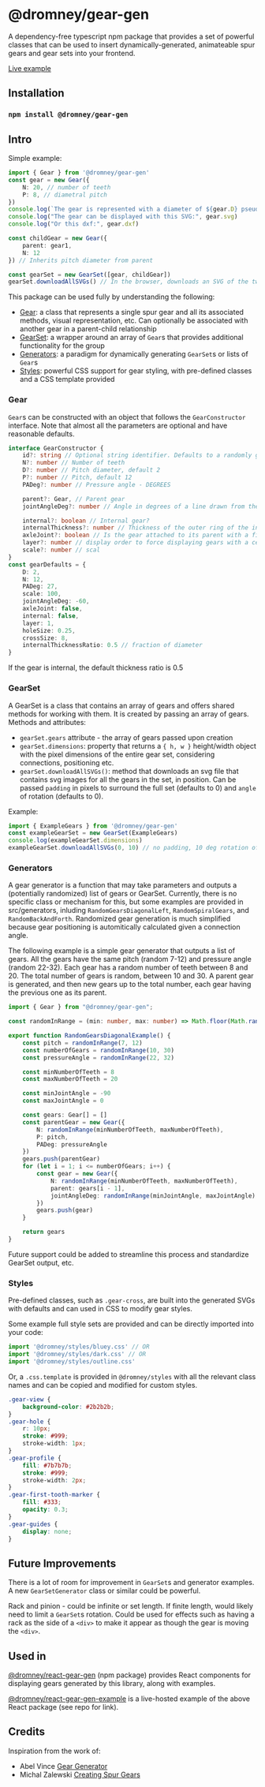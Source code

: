 # @dromney/gear-gen
A dependency-free typescript npm package that provides a set of powerful classes that can be used to insert dynamically-generated, animateable spur gears and gear sets into your frontend.

[Live example](https://incomparable-biscotti-92aa2f.netlify.app/)

## Installation
### `npm install @dromney/gear-gen`

## Intro
Simple example:
```typescript
import { Gear } from '@dromney/gear-gen'
const gear = new Gear({
    N: 20, // number of teeth
    P: 8, // diametral pitch
})
console.log(`The gear is represented with a diameter of ${gear.D} pseudo-units, scaled by ${gear.scale} pixels per unit`)
console.log("The gear can be displayed with this SVG:", gear.svg)
console.log("Or this dxf:", gear.dxf)

const childGear = new Gear({
    parent: gear1,
    N: 12
}) // Inherits pitch diameter from parent

const gearSet = new GearSet([gear, childGear])
gearSet.downloadAllSVGs() // In the browser, downloads an SVG of the two gears connected
```

This package can be used fully by understanding the following:
- [Gear](#gear): a class that represents a single spur gear and all its associated methods, visual representation, etc. Can optionally be associated with another gear in a parent-child relationship
- [GearSet](#gearset): a wrapper around an array of `Gear`s that provides additional functionality for the group
- [Generators](#generators): a paradigm for dynamically generating `GearSet`s or lists of `Gear`s
- [Styles](#styles): powerful CSS support for gear styling, with pre-defined classes and a CSS template provided

### Gear
`Gear`s can be constructed with an object that follows the `GearConstructor` interface. Note that almost all the parameters are optional and have reasonable defaults.
```typescript
interface GearConstructor {
    id?: string // Optional string identifier. Defaults to a randomly generated 5-capital-letter sequence
    N?: number // Number of teeth
    D?: number // Pitch diameter, default 2
    P?: number // Pitch, default 12
    PADeg?: number // Pressure angle - DEGREES

    parent?: Gear, // Parent gear
    jointAngleDeg?: number // Angle in degrees of a line drawn from the center of the parent gear to the center of this gear

    internal?: boolean // Internal gear?
    internalThickness?: number // Thickness of the outer ring of the internal gear relative to the gear diameter
    axleJoint?: boolean // Is the gear attached to its parent with a fixed axle through the center or not?
    layer?: number // display order to force displaying gears with a certain priority - translates to CSS z-index
    scale?: number // scal
}
const gearDefaults = {
    D: 2,
    N: 12,
    PADeg: 27,
    scale: 100,
    jointAngleDeg: -60,
    axleJoint: false,
    internal: false,
    layer: 1,
    holeSize: 0.25,
    crossSize: 8,
    internalThicknessRatio: 0.5 // fraction of diameter
}
```

If the gear is internal, the default thickness ratio is 0.5

### GearSet
A GearSet is a class that contains an array of gears and offers shared methods for working with them. It is created by passing an array of gears. Methods and attributes:
- `gearSet.gears` attribute - the array of gears passed upon creation
- `gearSet.dimensions`: property that returns a `{ h, w }` height/width object with the pixel dimensions of the entire gear set, considering connections, positioning etc.
- `gearSet.downloadAllSVGs()`: method that downloads an svg file that contains svg images for all the gears in the set, in position. Can be passed `padding` in pixels to surround the full set (defaults to 0) and `angle` of rotation (defaults to 0).

Example:
```typescript
import { ExampleGears } from '@dromney/gear-gen'
const exampleGearSet = new GearSet(ExampleGears)
console.log(exampleGearSet.dimensions)
exampleGearSet.downloadAllSVGs(0, 10) // no padding, 10 deg rotation offset
```

### Generators
A gear generator is a function that may take parameters and outputs a (potentially randomized) list of gears or GearSet. Currently, there is no specific class or mechanism for this, but some examples are provided in src/generators, inluding `RandomGearsDiagonalLeft`, `RandomSpiralGears`, and `RandomBackAndForth`. Randomized gear generation is much simplified because gear positioning is automitically calculated given a connection angle. 

The following example is a simple gear generator that outputs a list of gears. All the gears have the same pitch (random 7-12) and pressure angle (random 22-32). Each gear has a random number of teeth between 8 and 20. The total number of gears is random, between 10 and 30. A parent gear is generated, and then new gears up to the total number, each gear having the previous one as its parent.

```typescript
import { Gear } from "@dromney/gear-gen";

const randomInRange = (min: number, max: number) => Math.floor(Math.random() * (max - min + 1) + min)

export function RandomGearsDiagonalExample() {
    const pitch = randomInRange(7, 12)
    const numberOfGears = randomInRange(10, 30)
    const pressureAngle = randomInRange(22, 32)

    const minNumberOfTeeth = 8
    const maxNumberOfTeeth = 20

    const minJointAngle = -90
    const maxJointAngle = 0

    const gears: Gear[] = []
    const parentGear = new Gear({
        N: randomInRange(minNumberOfTeeth, maxNumberOfTeeth),
        P: pitch,
        PADeg: pressureAngle
    })
    gears.push(parentGear)
    for (let i = 1; i <= numberOfGears; i++) {
        const gear = new Gear({
            N: randomInRange(minNumberOfTeeth, maxNumberOfTeeth),
            parent: gears[i - 1],
            jointAngleDeg: randomInRange(minJointAngle, maxJointAngle)
        })
        gears.push(gear)
    }

    return gears
}
```

Future support could be added to streamline this process and standardize GearSet output, etc.

### Styles
Pre-defined classes, such as `.gear-cross`, are built into the generated SVGs with defaults and can used in CSS to modify gear styles.

Some example full style sets are provided and can be directly imported into your code:
```typescript
import '@dromney/styles/bluey.css' // OR
import '@dromney/styles/dark.css' // OR
import '@dromney/styles/outline.css'
```

Or, a `.css.template` is provided in `@dromney/styles` with all the relevant class names and can be copied and modified for custom styles.
```css
.gear-view {
	background-color: #2b2b2b;
}
.gear-hole {
	r: 10px;
	stroke: #999;
	stroke-width: 1px;
}
.gear-profile {
	fill: #7b7b7b;
	stroke: #999;
	stroke-width: 2px;
}
.gear-first-tooth-marker {
	fill: #333;
	opacity: 0.3;
}
.gear-guides {
    display: none;
}
```

## Future Improvements
There is a lot of room for improvement in `GearSet`s and generator examples. A new `GearSetGenerator` class or similar could be powerful.

Rack and pinion - could be infinite or set length. If finite length, would likely need to limit a `GearSet`s rotation. Could be used for effects such as having a rack as the side of a `<div>` to make it appear as though the gear is moving the `<div>`.

## Used in
[@dromney/react-gear-gen](github.com/romneyda/react-gear-gen) (npm package) provides React components for displaying gears generated by this library, along with examples.

[@dromney/react-gear-gen-example](github.com/romneyda/react-gear-gen-example) is a live-hosted example of the above React package (see repo for link).

## Credits
Inspiration from the work of:
- Abel Vince [Gear Generator](https://geargenerator.com/#200,200,100,6,1,3,0,4,1,8,2,4,27,-90,0,0,0,0,0,0,16,4,4,27,-60,0,0,0,0,1,1,12,1,12,20,-60,0,0,0,0,2,0,60,5,12,20,0,1,0,0,0,0,0,3,-515)
- Michal Zalewski [Creating Spur Gears](https://lcamtuf.coredump.cx/gcnc/ch6/#6.2)